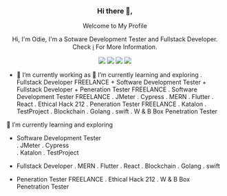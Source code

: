 <!DOCTYPE html>
<html>
<head>
<div align="center">
<h3>Hi there 👋,</h3>
<p>Welcome to My Profile</p>
<p>Hi, I'm Odie, I'm a Sotware Development Tester and Fullstack Developer. Check <a href="#">ℹ️</a> For More Information.</p>


[![](https://img.shields.io/badge/-odieSDET-1da1f2?logo=twitter&style=flat-square&logoColor=white)](https://twitter.com)
[![](https://img.shields.io/badge/-odieSDET-c32aa3?logo=instagram&style=flat-square&logoColor=white)](https://instagram.com) 
[![](https://img.shields.io/badge/-odieSDET-007bb5?logo=linkedin&style=flat-square&logoColor=white)](https://www.linkedin.com)
[![](https://img.shields.io/badge/-odieSDET-ff0000?logo=youtube&style=flat-square&logoColor=white)](https://youtube.com)  
</div> 
</head>
<body>
<div align="left">

- 🔭 I’m currently working as                       🌱 I’m currently learning and exploring
  . Fullstack Developer FREELANCE                       + Software Development Tester      + Fullstack Developer                + Peneration Tester FREELANCE
  . Software Development Tester FREELANCE               . JMeter    . Cypress              . MERN        . Flutter . React      . Ethical Hack 212
  . Peneration Tester FREELANCE                         . Katalon   . TestProject          . Blockchain  . Golang  . swift      . W & B Box Penetration Tester

  
🌱 I’m currently learning and exploring  
   + Software Development Tester      
   . JMeter    . Cypress              
   . Katalon   . TestProject
   
   + Fullstack Developer 
   . MERN        . Flutter . React
   . Blockchain  . Golang  . swift
   
  + Peneration Tester FREELANCE
  . Ethical Hack 212
  . W & B Box Penetration Tester
  
  </div>  
</body>
</html>


<!--
**odieQA-SDET/odieQA-SDET** is a ✨ _special_ ✨ repository because its `README.md` (this file) appears on your GitHub profile.

Here are some ideas to get you started:
- 👯 I’m looking to collaborate on ...
- 💬 Ask me about ...
- 📫 How to reach me: ...
- 🤔 I’m looking for help with ...
- 😄 Pronouns: ...
- ⚡ Fun fact: ...
-->
